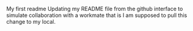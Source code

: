 My first readme
Updating my README file from the github interface to simulate collaboration with a workmate that is I am supposed to pull this change to my local.
